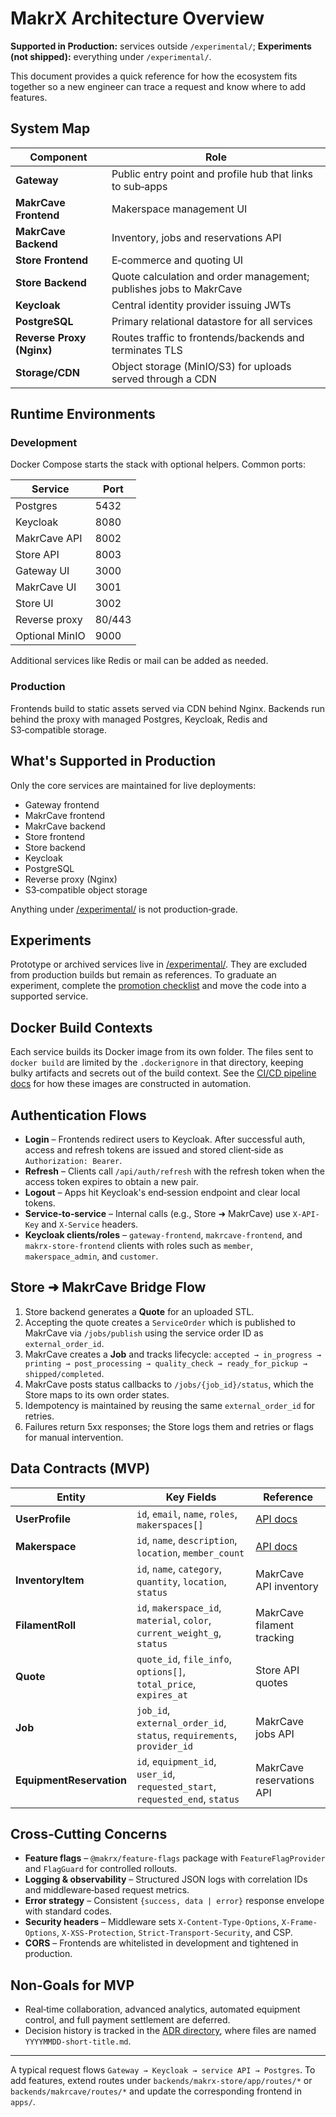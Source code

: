 # MakrX Architecture Overview

**Supported in Production:** services outside `/experimental/`; **Experiments (not shipped):** everything under `/experimental/`.

This document provides a quick reference for how the ecosystem fits together so a new engineer can trace a request and know where to add features.

## System Map

| Component | Role |
|-----------|------|
| **Gateway** | Public entry point and profile hub that links to sub‑apps |
| **MakrCave Frontend** | Makerspace management UI |
| **MakrCave Backend** | Inventory, jobs and reservations API |
| **Store Frontend** | E‑commerce and quoting UI |
| **Store Backend** | Quote calculation and order management; publishes jobs to MakrCave |
| **Keycloak** | Central identity provider issuing JWTs |
| **PostgreSQL** | Primary relational datastore for all services |
| **Reverse Proxy (Nginx)** | Routes traffic to frontends/backends and terminates TLS |
| **Storage/CDN** | Object storage (MinIO/S3) for uploads served through a CDN |

## Runtime Environments

### Development
Docker Compose starts the stack with optional helpers. Common ports:

| Service | Port |
|---------|------|
| Postgres | 5432 |
| Keycloak | 8080 |
| MakrCave API | 8002 |
| Store API | 8003 |
| Gateway UI | 3000 |
| MakrCave UI | 3001 |
| Store UI | 3002 |
| Reverse proxy | 80/443 |
| Optional MinIO | 9000 |

Additional services like Redis or mail can be added as needed.

### Production
Frontends build to static assets served via CDN behind Nginx. Backends run behind the proxy with managed Postgres, Keycloak, Redis and S3‑compatible storage.

## What's Supported in Production

Only the core services are maintained for live deployments:

- Gateway frontend
- MakrCave frontend
- MakrCave backend
- Store frontend
- Store backend
- Keycloak
- PostgreSQL
- Reverse proxy (Nginx)
- S3‑compatible object storage

Anything under [/experimental/](experimental/) is not production‑grade.

## Experiments

Prototype or archived services live in [/experimental/](experimental/README.md). They are excluded from production builds but remain as references.
To graduate an experiment, complete the [promotion checklist](experimental/PROMOTION_CHECKLIST.md) and move the code into a supported service.

## Docker Build Contexts

Each service builds its Docker image from its own folder. The files sent to `docker build` are limited by the `.dockerignore` in that directory, keeping bulky artifacts and secrets out of the build context. See the [CI/CD pipeline docs](docs/DEPLOYMENT.md#ci-cd-pipeline) for how these images are constructed in automation.

## Authentication Flows

- **Login** – Frontends redirect users to Keycloak. After successful auth, access and refresh tokens are issued and stored client‑side as `Authorization: Bearer`.
- **Refresh** – Clients call `/api/auth/refresh` with the refresh token when the access token expires to obtain a new pair.
- **Logout** – Apps hit Keycloak's end‑session endpoint and clear local tokens.
- **Service‑to‑service** – Internal calls (e.g., Store ➜ MakrCave) use `X-API-Key` and `X-Service` headers.
- **Keycloak clients/roles** – `gateway-frontend`, `makrcave-frontend`, and `makrx-store-frontend` clients with roles such as `member`, `makerspace_admin`, and `customer`.

## Store ➜ MakrCave Bridge Flow

1. Store backend generates a **Quote** for an uploaded STL.
2. Accepting the quote creates a `ServiceOrder` which is published to MakrCave via `/jobs/publish` using the service order ID as `external_order_id`.
3. MakrCave creates a **Job** and tracks lifecycle: `accepted → in_progress → printing → post_processing → quality_check → ready_for_pickup → shipped/completed`.
4. MakrCave posts status callbacks to `/jobs/{job_id}/status`, which the Store maps to its own order states.
5. Idempotency is maintained by reusing the same `external_order_id` for retries.
6. Failures return 5xx responses; the Store logs them and retries or flags for manual intervention.

## Data Contracts (MVP)

| Entity | Key Fields | Reference |
|--------|------------|-----------|
| **UserProfile** | `id`, `email`, `name`, `roles`, `makerspaces[]` | [API docs](docs/API.md) |
| **Makerspace** | `id`, `name`, `description`, `location`, `member_count` | [API docs](docs/API.md#makerspaces) |
| **InventoryItem** | `id`, `name`, `category`, `quantity`, `location`, `status` | MakrCave API inventory |
| **FilamentRoll** | `id`, `makerspace_id`, `material`, `color`, `current_weight_g`, `status` | MakrCave filament tracking |
| **Quote** | `quote_id`, `file_info`, `options[]`, `total_price`, `expires_at` | Store API quotes |
| **Job** | `job_id`, `external_order_id`, `status`, `requirements`, `provider_id` | MakrCave jobs API |
| **EquipmentReservation** | `id`, `equipment_id`, `user_id`, `requested_start`, `requested_end`, `status` | MakrCave reservations API |

## Cross‑Cutting Concerns

- **Feature flags** – `@makrx/feature-flags` package with `FeatureFlagProvider` and `FlagGuard` for controlled rollouts.
- **Logging & observability** – Structured JSON logs with correlation IDs and middleware‑based request metrics.
- **Error strategy** – Consistent `{success, data | error}` response envelope with standard codes.
- **Security headers** – Middleware sets `X-Content-Type-Options`, `X-Frame-Options`, `X-XSS-Protection`, `Strict-Transport-Security`, and CSP.
- **CORS** – Frontends are whitelisted in development and tightened in production.

## Non‑Goals for MVP

- Real‑time collaboration, advanced analytics, automated equipment control, and full payment settlement are deferred.
- Decision history is tracked in the [ADR directory](docs/adr/README.md), where files are named `YYYYMMDD-short-title.md`.

---
A typical request flows `Gateway → Keycloak → service API → Postgres`. To add features, extend routes under `backends/makrx-store/app/routes/*` or `backends/makrcave/routes/*` and update the corresponding frontend in `apps/`.
